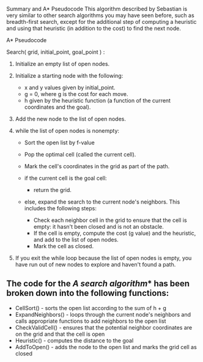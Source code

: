 Summary and A* Pseudocode
This algorithm described by Sebastian is very similar to other search algorithms you may have seen before, such as breadth-first search, except for the additional step of computing a heuristic and using that heuristic (in addition to the cost) to find the next node.

A* Pseudocode

Search( grid, initial_point, goal_point ) :

1. Initialize an empty list of open nodes.

2. Initialize a starting node with the following:

	- x and y values given by initial_point.
	- g = 0, where g is the cost for each move.
	- h given by the heuristic function (a function of the current coordinates and the goal).

3. Add the new node to the list of open nodes.

4. while the list of open nodes is nonempty:
	- Sort the open list by f-value
	- Pop the optimal cell (called the current cell).
	- Mark the cell's coordinates in the grid as part of the path.
	- if the current cell is the goal cell:
		- return the grid.

	- else, expand the search to the current node's neighbors. This includes the following steps:

		- Check each neighbor cell in the grid to ensure that the cell is empty: it hasn't been closed and is not an obstacle.
		- If the cell is empty, compute the cost (g value) and the heuristic, and add to the list of open nodes.
		- Mark the cell as closed.
5. If you exit the while loop because the list of open nodes is empty, you have run out of new nodes to explore and haven't found a path.

## The code for the **A* search algorithm** has been broken down into the following functions:

- CellSort() - sorts the open list according to the sum of h + g
- ExpandNeighbors() - loops through the current node's neighbors and calls appropriate functions to add neighbors to the open list
- CheckValidCell() - ensures that the potential neighbor coordinates are on the grid and that the cell is open
- Heuristic() - computes the distance to the goal
- AddToOpen() - adds the node to the open list and marks the grid cell as closed
